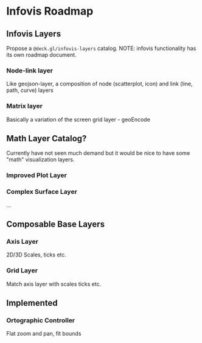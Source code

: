 # Infovis Roadmap

## Infovis Layers

Propose a `@deck.gl/infovis-layers` catalog. NOTE: infovis functionality has its own roadmap document.

### Node-link layer

Like geojson-layer, a composition of node (scatterplot, icon) and link (line, path, curve) layers

### Matrix layer

Basically a variation of the screen grid layer - geoEncode

## Math Layer Catalog?

Currently have not seen much demand but it would be nice to have some "math" visualization layers.

### Improved Plot Layer

### Complex Surface Layer

...

## Composable Base Layers

### Axis Layer

2D/3D
Scales, ticks etc.

### Grid Layer

Match axis layer with scales ticks etc.

## Implemented

### Ortographic Controller

Flat zoom and pan, fit bounds
